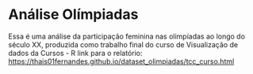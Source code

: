 # Análise Olímpiadas
Essa é uma análise da participação feminina nas olimpíadas ao longo do século XX, produzida como trabalho final do curso de Visualização de dados da Cursos - R
link para o relatório: https://thais01fernandes.github.io/dataset_olimpiadas/tcc_curso.html
